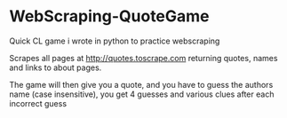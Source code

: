 # WebScraping-QuoteGame
Quick CL game i wrote in python to practice webscraping


Scrapes all pages at http://quotes.toscrape.com returning quotes, names and links to about pages.

The game will then give you a quote, and you have to guess the authors name (case insensitive), you get 4 guesses and various clues after each incorrect guess
